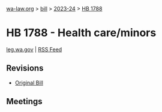 [wa-law.org](/) > [bill](/bill/) > [2023-24](/bill/2023-24/) > [HB 1788](/bill/2023-24/hb/1788/)

# HB 1788 - Health care/minors
[leg.wa.gov](https://app.leg.wa.gov/billsummary?BillNumber=1788&Year=2023&Initiative=false) | [RSS Feed](./rss.xml)

## Revisions
* [Original Bill](1/)

## Meetings